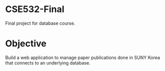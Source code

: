 CSE532-Final
============

Final project for database course.

Objective
=========

Build a web application to manage paper publications done in SUNY Korea that connects to an underlying database.
